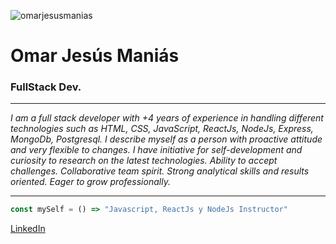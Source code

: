 ![omarjesusmanias](https://avatars.githubusercontent.com/u/100287962?s=96&v=4)

# Omar Jesús Maniás 

### FullStack Dev.

---

_I am a full stack developer with +4 years of experience in handling different technologies such as HTML, CSS, JavaScript, ReactJs, NodeJs, Express, MongoDb, Postgresql. I describe myself as a person with proactive attitude and very flexible to changes. I have initiative for self-development and curiosity to research on the latest technologies. Ability to accept challenges. Collaborative team spirit. Strong analytical skills and results oriented. Eager to grow professionally._

---

```js
const mySelf = () => "Javascript, ReactJs y NodeJs Instructor"

```

[LinkedIn](https://www.linkedin.com/in/omar-jesus-manias?lipi=urn%3Ali%3Apage%3Ad_flagship3_profile_view_base_contact_details%3BuGWnpT7aReGmqtXADSfyAA%3D%3D)
